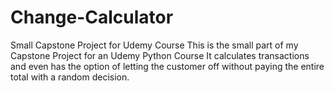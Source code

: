 # Change-Calculator
Small Capstone Project for Udemy Course
This is the small part of my Capstone Project for an Udemy Python Course
It calculates transactions and even has the option of letting the customer off without paying the entire total with a random decision.
